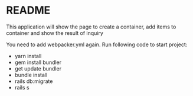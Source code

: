 # README

This application will show the page to create a container, add items to container and show the 
result of inquiry

You need to add webpacker.yml again. Run following code to start project:
* yarn install
* gem install bundler
* get update bundler
* bundle install
* rails db:migrate
* rails s



